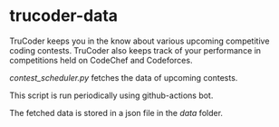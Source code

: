 # trucoder-data

TruCoder keeps you in the know about various upcoming competitive coding contests. TruCoder also keeps track of your performance in competitions held on CodeChef and Codeforces.

*contest_scheduler.py* fetches the data of upcoming contests.

This script is run periodically using github-actions bot.

The fetched data is stored in a json file in the *data* folder.
